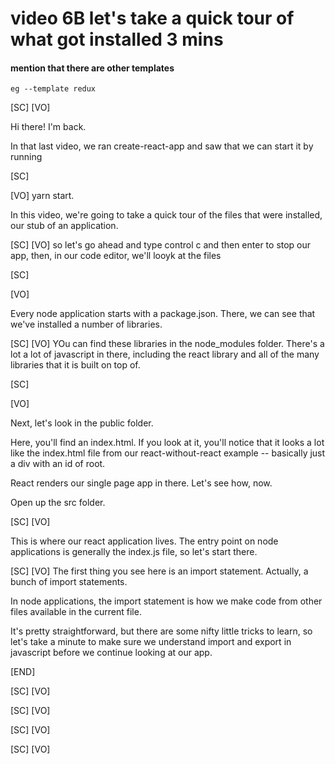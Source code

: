 # video 6B let's take a quick tour of what got installed 3 mins

#### mention that there are other templates
    eg --template redux

[SC]
[VO]

Hi there! I'm back.

In that last video, we ran create-react-app and saw that we can start it by running 

[SC]

[VO]
yarn start.

In this video, we're going to take a quick tour of the files that were installed, our stub of an application.  

[SC]
[VO]
so let's go ahead and type control c and then enter to stop our app, then, in our code editor, we'll looyk at the files


[SC]

[VO]

Every node application starts with a package.json.  There, we can see that we've installed a number of libraries.

[SC]
[VO]
YOu can find these libraries in the node_modules folder.
There's a lot a lot of javascript in there, including the 
react library and all of the many libraries that it is built on top of.


[SC]

[VO]

Next, let's look in the public folder.  

Here, you'll find an index.html.  If you look at it, you'll notice that it looks a lot like the index.html file from our react-without-react example -- basically just a div with an id of root.  

React renders our single page app in there.  Let's see how, now.  

Open up the src folder.


[SC]
[VO]

This is where our react application lives.  The entry point on node applications is generally the index.js file, so let's start there.


[SC]
[VO]
The first thing you see here is an import statement.
Actually, a bunch of import statements.

In node applications, the import statement is how we make code from other files available in the current file.

It's pretty straightforward, but there are some nifty little tricks to learn, so let's take a minute to make sure we understand import and export in javascript before we continue looking at our app.



[END]




[SC]
[VO]

[SC]
[VO]

[SC]
[VO]

[SC]
[VO]
